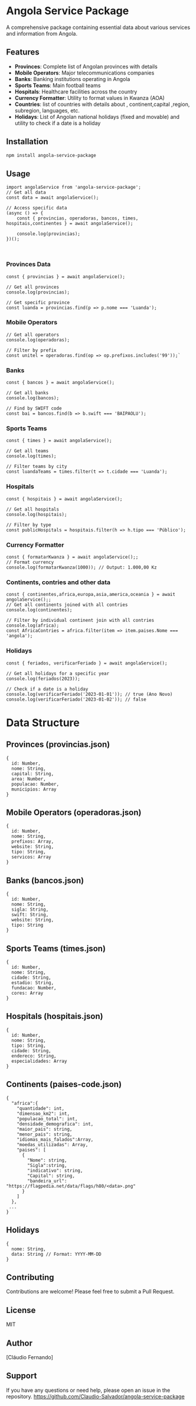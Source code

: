 

# Angola Service Package

A comprehensive package containing essential data about various services and information from Angola.

## Features

- **Provinces**: Complete list of Angolan provinces with details
- **Mobile Operators**: Major telecommunications companies
- **Banks**: Banking institutions operating in Angola
- **Sports Teams**: Main football teams
- **Hospitals**: Healthcare facilities across the country
- **Currency Formatter**: Utility to format values in Kwanza (AOA)
- **Countries**: list of countries with details about , continent,capital ,region, subregion, languages, etc.
- **Holidays**: List of Angolan national holidays (fixed and movable) and utility to check if a date is a holiday

## Installation

```bash
npm install angola-service-package

```
## Usage

```
import angolaService from 'angola-service-package';
// Get all data
const data = await angolaService();

// Access specific data
(async () => {
    const { provincias, operadoras, bancos, times, hospitais,continentes } = await angolaService();

    console.log(provincias);
})();



```
### Provinces Data

```
const { provincias } = await angolaService();

// Get all provinces
console.log(provincias);

// Get specific province
const luanda = provincias.find(p => p.nome === 'Luanda');
```
### Mobile Operators

```const { operadoras } = await angolaService();
// Get all operators
console.log(operadoras);

// Filter by prefix
const unitel = operadoras.find(op => op.prefixos.includes('99'));`

```
### Banks

```
const { bancos } = await angolaService();

// Get all banks
console.log(bancos);

// Find by SWIFT code
const bai = bancos.find(b => b.swift === 'BAIPAOLU');

```
### Sports Teams

```
const { times } = await angolaService();

// Get all teams
console.log(times);

// Filter teams by city
const luandaTeams = times.filter(t => t.cidade === 'Luanda');

```
### Hospitals
```
const { hospitais } = await angolaService();

// Get all hospitals
console.log(hospitais);

// Filter by type
const publicHospitals = hospitais.filter(h => h.tipo === 'Público');

```

### Currency Formatter

```
const { formatarKwanza } = await angolaService();;
// Format currency
console.log(formatarKwanza(1000)); // Output: 1.000,00 Kz

```
### Continents, contries and other data

```
const { continentes,africa,europa,asia,america,oceania } = await angolaService();;
// Get all continents joined with all contries
console.log(continentes);

// Filter by individual continent join with all contries 
console.log(africa);
const AfricaContries = africa.filter(item => item.paises.Nome === 'angola');

```
### Holidays
```
const { feriados, verificarFeriado } = await angolaService();

// Get all holidays for a specific year
console.log(feriados(2023));

// Check if a date is a holiday
console.log(verificarFeriado('2023-01-01')); // true (Ano Novo)
console.log(verificarFeriado('2023-01-02')); // false

```


# Data Structure
## Provinces (provincias.json)
```
{
  id: Number,
  nome: String,
  capital: String,
  area: Number,
  populacao: Number,
  municipios: Array
}
```
## Mobile Operators (operadoras.json)
```
{
  id: Number,
  nome: String,
  prefixos: Array,
  website: String,
  tipo: String,
  servicos: Array
}
```
## Banks (bancos.json)
```
{
  id: Number,
  nome: String,
  sigla: String,
  swift: String,
  website: String,
  tipo: String
}
```

## Sports Teams (times.json)
```
{
  id: Number,
  nome: String,
  cidade: String,
  estadio: String,
  fundacao: Number,
  cores: Array
}
```
## Hospitals (hospitais.json)
```
{
  id: Number,
  nome: String,
  tipo: String,
  cidade: String,
  endereco: String,
  especialidades: Array
}
```
	
## Continents (paises-code.json)
```
{
  "africa":{
    "quantidade": int,
    "dimensao_km2": int,
    "populacao_total": int,
    "densidade_demografica": int,
    "maior_pais": string,
    "menor_pais": string,
    "idiomas_mais_falados":Array,
    "moedas_utilizadas": Array,
    "paises": [
      {
        "Nome": string,
        "Sigla":string,
        "indicativo": string,
        "Capital": string,
        "bandeira_url": "https://flagpedia.net/data/flags/h80/<data>.png"
      }
    ]
  },
 ...
}
```
	
## Holidays 
```
{
  nome: String,
  data: String // Format: YYYY-MM-DD
}
```

## Contributing
Contributions are welcome! Please feel free to submit a Pull Request.

## License
MIT

## Author
[Cláudio Fernando]

## Support
If you have any questions or need help, please open an issue in the repository.
https://github.com/Claudio-Salvador/angola-service-package